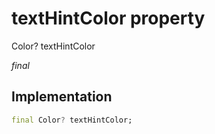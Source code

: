


# textHintColor property







Color? textHintColor
  
_<span class="feature">final</span>_






## Implementation

```dart
final Color? textHintColor;
```







